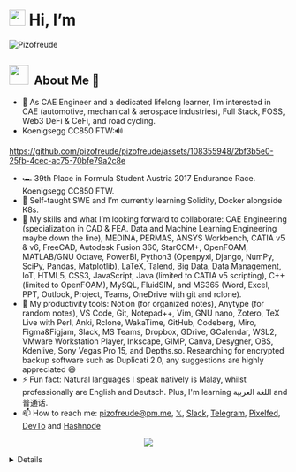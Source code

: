 # <img src="https://github.com/TheDudeThatCode/TheDudeThatCode/blob/master/Assets/Hi.gif" width="29"> Hi, I’m 

![Pizofreude](https://readme-typing-svg.herokuapp.com?font=Inter&color=0079fa&size=30&weight=700&lines=Pizofreude;Call+me+Pizo+or+Hafeez)

<h2 align="left"> <img src="https://media.giphy.com/media/Es9WkET7QSjIItpbLA/giphy.gif" width="35px">&nbsp; About Me 🤵</h2>

- 👀 As CAE Engineer and a dedicated lifelong learner, I’m interested in CAE (automotive, mechanical & aerospace industries), Full Stack, FOSS, Web3 DeFi & CeFi, and road cycling.
- Koenigsegg CC850 FTW:🔊

https://github.com/pizofreude/pizofreude/assets/108355948/2bf3b5e0-25fb-4cec-ac75-70bfe79a2c8e


- 🏎️ 39th Place in Formula Student Austria 2017 Endurance Race. Koenigsegg CC850 FTW.
- 🌱 Self-taught SWE and I’m currently learning Solidity, Docker alongside K8s.
- 💞️ My skills and what I’m looking forward to collaborate: CAE Engineering (specialization in CAD & FEA. Data and Machine Learning Engineering maybe down the line), MEDINA, PERMAS, ANSYS Workbench, CATIA v5 & v6, FreeCAD, Autodesk Fusion 360, StarCCM+, OpenFOAM, MATLAB/GNU Octave, PowerBI, Python3 (Openpyxl, Django, NumPy, SciPy, Pandas, Matplotlib), LaTeX, Talend, Big Data, Data Management, IoT, HTML5, CSS3, JavaScript, Java (limited to CATIA v5 scripting), C++ (limited to OpenFOAM), MySQL,   FluidSIM, and MS365 (Word, Excel, PPT, Outlook, Project, Teams, OneDrive with git and rclone).
- :100: My productivity tools: Notion (for organized notes), Anytype (for random notes), VS Code, Git, Notepad++, Vim, GNU nano, Zotero, TeX Live with Perl, Anki, Rclone, WakaTime, GitHub, Codeberg, Miro, Figma&Figjam, Slack, MS Teams, Dropbox, GDrive, GCalendar, WSL2, VMware Workstation Player, Inkscape, GIMP, Canva, Desygner, OBS, Kdenlive, Sony Vegas Pro 15, and  Depths.so. Researching for encrypted backup software such as Duplicati 2.0, any suggestions are highly appreciated 😃
- ⚡ Fun fact: Natural languages I speak natively is Malay, whilst professionally are English and Deutsch. Plus, I'm learning اللغة العربية
 and 普通话.
- 📫 How to reach me: pizofreude@pm.me, [𝕏](https://x.com/HafeezHaqq), [Slack](https://join.slack.com/shareDM/zt-1q181c8ki-QsnhiF0RTIqPaiIU4YoIYQ), [Telegram](https://t.me/HafeezCAE), [Pixelfed](https://pixelfed.de/Pizofreude), [DevTo](https://dev.to/pizofreude) and [Hashnode](https://pizofreude.hashnode.dev/)

<p align="center">
 <a href="https://ko-fi.com/N4N8HJXRG">
    <img src="https://ko-fi.com/img/githubbutton_sm.svg">
</p>

<details>
<summary> :trophy: My Github Stats: </summary>

&nbsp; &nbsp; &nbsp; &nbsp; &nbsp; &nbsp; &nbsp; &nbsp; &nbsp; &nbsp; &nbsp;![Pizofreude's FOSS Contribution](https://github-profile-summary-cards.vercel.app/api/cards/profile-details?username=Pizofreude&theme=github_dark)

<br>

&nbsp; &nbsp; &nbsp; &nbsp;  &nbsp; &nbsp; &nbsp; &nbsp; &nbsp; &nbsp; &nbsp; &nbsp;  &nbsp; &nbsp; &nbsp; &nbsp; &nbsp;  &nbsp; &nbsp; &nbsp; &nbsp; &nbsp; &nbsp; &nbsp;[![Pizofreude's Github Activity](https://github-readme-stats-eight-theta.vercel.app/api?username=pizofreude&show_icons=true&theme=0079fa&text_color=0079fa&bg_color=000000&include_all_commits=true&count_private=true)

<br>

<p align="center">
    
<a href="https://github.com/Pizofreude/github-profile-views-counter">
    <img src="https://komarev.com/ghpvc/?username=Pizofreude">
</a>
    <a href="https://github.com/Pizofreude?tab=followers">
        <img src="https://img.shields.io/github/followers/Pizofreude?label=Followers&style=social&logoColor=0079fa" alt="GitHub Badge">
    </a>
        <a href="https://conventionalcommits.org">
            <img src="https://img.shields.io/badge/Conventional%20Commits-1.0.0-%23FE5196&title_color=0079fa&text_color=0079fa&iconcolor=0079fa?logo=conventionalcommits&logoColor=0079fa">
        </a>
            <a href="https://Visitor-badge.laobi.icu/badge?page_id=pizofreude.pizofreude">
               <img src="https://Visitor-badge.laobi.icu/badge?page_id=pizofreude.pizofreude" alt="Visitors Badge">
            </a>
</p>

<p align="center"><img src="https://profile-counter.glitch.me/github-profile-views-counter/count.svg"  alt="roland :: Pizofreude Visitor's Count" /></p> 

[![An image of @pizofreude's Holopin badges, which is a link to view their full Holopin profile](https://holopin.me/pizofreude)](https://holopin.io/@pizofreude)

 
</details> 
<!---
pizofreude/pizofreude is a ✨ special ✨ repository because its `README.md` (this file) appears on your GitHub profile.
You can click the Preview link to take a look at your changes.
--->
